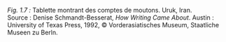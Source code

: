 *Fig. 1.7 :* Tablette montrant des comptes de moutons. Uruk, Iran.  
Source : Denise Schmandt-Besserat, *How Writing Came About*. Austin : University of Texas Press, 1992, © Vorderasiatisches Museum, Staatliche Museen zu Berln.